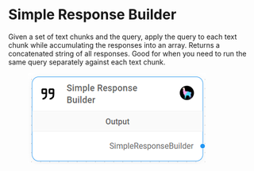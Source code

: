 # Simple Response Builder

Given a set of text chunks and the query, apply the query to each text chunk while accumulating the responses into an array. Returns a concatenated string of all responses. Good for when you need to run the same query separately against each text chunk.

<figure><img src="../../../.gitbook/assets/image (8).png" alt=""><figcaption></figcaption></figure>
